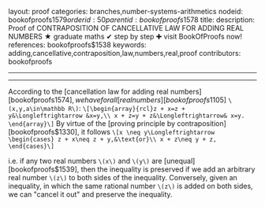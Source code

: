 layout: proof
categories: branches,number-systems-arithmetics
nodeid: bookofproofs$1579
orderid: 50
parentid: bookofproofs$1578
title: 
description:  Proof of CONTRAPOSITION OF CANCELLATIVE LAW FOR ADDING REAL NUMBERS &#9733; graduate maths &#10004; step by step &#10010; visit BookOfProofs now!
references: bookofproofs$1538
keywords: adding,cancellative,contraposition,law,numbers,real,proof
contributors: bookofproofs

---


---

According to the [cancellation law for adding real numbers][bookofproofs$1574], we have
 for all [real numbers][bookofproofs$1105] `\(x,y,a\in\mathbb R\)`:
`\[\begin{array}{rcl}z + x=z + y&\Longleftrightarrow &x=y,\\
x + z=y + z&\Longleftrightarrow& x=y.
\end{array}\]`
By virtue of the [proving principle by contraposition][bookofproofs$1330], it follows
`\[x \neq y\Longleftrightarrow \begin{cases} z + x\neq z + y,&\text{or}\\
x + z\neq y + z,
\end{cases}\]`

i.e. if any two real numbers `\(x\)` and `\(y\)` are [unequal][bookofproofs$1539], then the inequality is preserved if we add an arbitrary real number `\(z\)` to both sides of the inequality. Conversely, given an inequality, in which the same rational number `\(z\)` is added on both sides, we can "cancel it out" and preserve the inequality.
